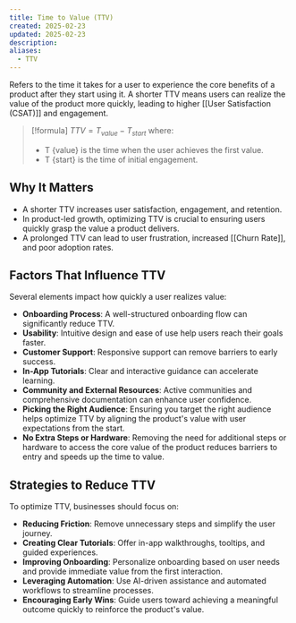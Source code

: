 ```yaml
---
title: Time to Value (TTV)
created: 2025-02-23
updated: 2025-02-23
description: 
aliases:
  - TTV
---
```

Refers to the time it takes for a user to experience the core benefits of a product after they start using it. A shorter TTV means users can realize the value of the product more quickly, leading to higher [[User Satisfaction (CSAT)]] and engagement.

> [!formula] 
> $TTV = T_{value} - T_{start}$
> where:
> - T {value} is the time when the user achieves the first value.
> - T {start} is the time of initial engagement.


## Why It Matters

- A shorter TTV increases user satisfaction, engagement, and retention.
- In product-led growth, optimizing TTV is crucial to ensuring users quickly grasp the value a product delivers.
- A prolonged TTV can lead to user frustration, increased [[Churn Rate]], and poor adoption rates.

## Factors That Influence TTV

Several elements impact how quickly a user realizes value:

- **Onboarding Process**: A well-structured onboarding flow can significantly reduce TTV.
- **Usability**: Intuitive design and ease of use help users reach their goals faster.
- **Customer Support**: Responsive support can remove barriers to early success.
- **In-App Tutorials**: Clear and interactive guidance can accelerate learning.
- **Community and External Resources**: Active communities and comprehensive documentation can enhance user confidence.
- **Picking the Right Audience**: Ensuring you target the right audience helps optimize TTV by aligning the product's value with user expectations from the start.
- **No Extra Steps or Hardware**: Removing the need for additional steps or hardware to access the core value of the product reduces barriers to entry and speeds up the time to value.

## Strategies to Reduce TTV

To optimize TTV, businesses should focus on:

- **Reducing Friction**: Remove unnecessary steps and simplify the user journey.
- **Creating Clear Tutorials**: Offer in-app walkthroughs, tooltips, and guided experiences.
- **Improving Onboarding**: Personalize onboarding based on user needs and provide immediate value from the first interaction.
- **Leveraging Automation**: Use AI-driven assistance and automated workflows to streamline processes.
- **Encouraging Early Wins**: Guide users toward achieving a meaningful outcome quickly to reinforce the product's value.